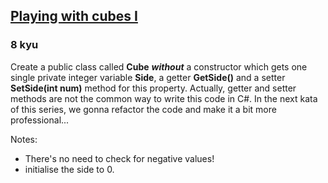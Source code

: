 <h2><a href=https://www.codewars.com/kata/55c0a79e20be94c91400014b/train/csharp target="_blank">Playing with cubes I</a></h2><h3>8 kyu</h3><p>Create a public class called <b>Cube</b> <em><strong>without</strong></em> a constructor which gets one single private integer variable <b>Side</b>, a getter <b>GetSide()</b> and a setter <b>SetSide(int num)</b> method for this property. Actually, getter and setter methods are not the common way to write this code in C#. In the next kata of this series, we gonna refactor the code and make it a bit more professional...</p><p>Notes:</p><ul><li>There's no need to check for negative values!</li><li>initialise the side to 0.</li></ul>